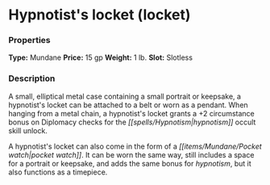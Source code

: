 ﻿---
Title: "Hypnotist's locket (locket)"
Type: "Mundane"
Price: "15 gp"
Weight: "1 lb."
Slot: "Slotless"
Description: |
  "A small, elliptical metal case containing a small portrait or keepsake, a hypnotist's locket can be attached to a belt or worn as a pendant. When hanging from a metal chain, a hypnotist's locket grants a +2 circumstance bonus on Diplomacy checks for the hypnotism occult skill unlock.
  A hypnotist's locket can also come in the form of a pocket watch. It can be worn the same way, still includes a space for a portrait or keepsake, and adds the same bonus for hypnotism, but it also functions as a timepiece."
Sources: "['Occult Adventures']"
---

# Hypnotist's locket (locket)

### Properties

**Type:** Mundane **Price:** 15 gp **Weight:** 1 lb. **Slot:** Slotless

### Description

A small, elliptical metal case containing a small portrait or keepsake, a hypnotist's locket can be attached to a belt or worn as a pendant. When hanging from a metal chain, a hypnotist's locket grants a +2 circumstance bonus on Diplomacy checks for the _[[spells/Hypnotism|hypnotism]]_ occult skill unlock.

A hypnotist's locket can also come in the form of a _[[items/Mundane/Pocket watch|pocket watch]]_. It can be worn the same way, still includes a space for a portrait or keepsake, and adds the same bonus for _hypnotism_, but it also functions as a timepiece.


